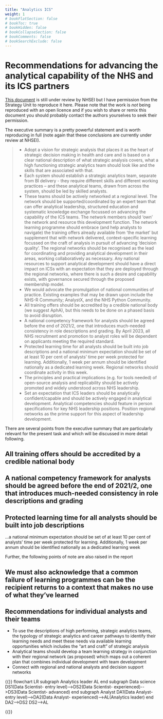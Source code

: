 ```yaml
---
title: "Analytics ICS"
weight: 1
# bookFlatSection: false
# bookToc: true
# bookHidden: false
# bookCollapseSection: false
# bookComments: false
# bookSearchExclude: false
---
```


# Recommendations for advancing the analytical capability of the NHS and its ICS partners

[This document](https://github.com/ChrisBeeley/notebook/blob/main/content/docs/analyst-skills/resources/advancing_ics.pdf) is still under review by NHSEI but I have permission from the Strategy Unit to reproduce it here. Please note that the work is *not* being reproduced with an open licence and if you wish to share or remix this document you should probably contact the authors yourselves to seek their permission. 

The executive summary is a pretty powerful statement and is worth reproducing in full (note again that these conclusions are currently under review at NHSEI).

> * Adopt a vision for strategic analysis that places it as the heart of strategic decision making in health and care and is based on a clear national description of what strategic analysis covers, what a high functioning strategic analytics team should look like and the skills that are associated with that.
> * Each system should establish a strategic analytics team, separate from BI delivery - they require different skills and different working practices – and these analytical teams, drawn from across the system, should be led by skilled analysts.
> * These teams should be actively networked at a regional level. The network should be supported/coordinated by an expert team that can offer analytical leadership, structured education and systematic knowledge exchange focussed on advancing the capability of the ICS teams. The network members should ‘own’ the network and resource this development function. The network learning programme should embrace (and help analysts to navigate) the training offers already available from ‘the market’ but supplement that with network delivered, context-specific learning focussed on the craft of analysis in pursuit of advancing ‘decision quality’. The regional networks should be recognised as the lead for coordinating and providing analytical development in their areas, working collaboratively as necessary. Any national resources to support analytical development should have a direct impact on ICSs with an expectation that they are deployed through the regional networks, where there is such a desire and capability exists, with governance secured through the proposed membership model.
> * We would advocate the promulgation of national communities of practice. Existing examples that may be drawn upon include the NHS-R Community; AnalystX, and the NHS Python Community.
> * All training offers should be accredited by a credible national body (we suggest AphA), but this needs to be done on a phased basis to avoid disruption.
> * A national competency framework for analysts should be agreed before the end of 2021/2, one that introduces much-needed consistency in role descriptions and grading. By April 2023, all NHS recruitment and promotion to analyst roles will be dependent on applicants meeting the required standard.
> * Protected learning time for all analysts should be built into job descriptions and a national minimum expectation should be set of at least 10 per cent of analysts’ time per week protected for learning. Additionally, 1 week per annum should be identified nationally as a dedicated learning week. Regional networks should coordinate activity in this week.
> * The principles and practical implications (e.g. for tools needed) of open-source analysis and replicability should be actively promoted and widely understood across NHS leadership.
> * Set an expectation that ICS leaders should be analytically confident/capable and should be actively engaged in analytical development. Analytical competencies should feature in person specifications for key NHS leadership positions. Position regional networks as the prime support for this aspect of leadership development.

There are several points from the executive summary that are particularly relevant for the present task and which will be discussed in more detail following.

## All training offers should be accredited by a credible national body

## A national competency framework for analysts should be agreed before the end of 2021/2, one that introduces much-needed consistency in role descriptions and grading

## Protected learning time for all analysts should be built into job descriptions

...a national minimum expectation should be set of at least 10 per cent of analysts’ time per week protected for learning. Additionally, 1 week per annum should be identified nationally as a dedicated learning week

Further, the following points of note are also raised in the report

## We must also acknowledge that a common failure of learning programmes can be the recipient returns to a context that makes no use of what they’ve learned

## Recommendations for individual analysts and their teams

* To use the descriptions of high performing, strategic analytics teams, the typology of strategic analytics and career pathways to identify their learning needs and meet these needs via available learning opportunities which includes the “art and craft” of strategic analysis
* Analytical teams should develop a team learning strategy in conjunction with their regional network (as proposed) which maps out a coherent plan that combines individual development with team development
* Connect with regional and national analysts and decision support networks

{{<mermaid>}}
flowchart LR
    subgraph Analytics leader
    AL
    end
    subgraph Data science
    DS1(Data Scientist- entry level)-->DS2(Data Scientist- experienced)-->DS3(Data Scientist- advanced)
    end
    subgraph Analyst
    DA1(Data Analyst- entry level)-->DA2(Data Analyst- experienced)-->AL(Analytics leader)
    end
    DA2-->DS2
    DS2-->AL

{{</mermaid>}}